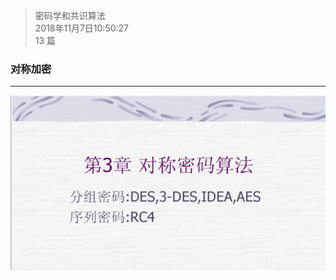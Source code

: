 > 密码学和共识算法  
> 2018年11月7日10:50:27       
> 13 篇  

### 对称加密


----------


![enter description here](https://www.github.com/jixiyu/images3/raw/master/小书匠/1541561602758.png)